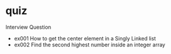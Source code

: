quiz
====

Interview Question

* ex001 How to get the center element in a Singly Linked list
* ex002 Find the second highest number inside an integer array
